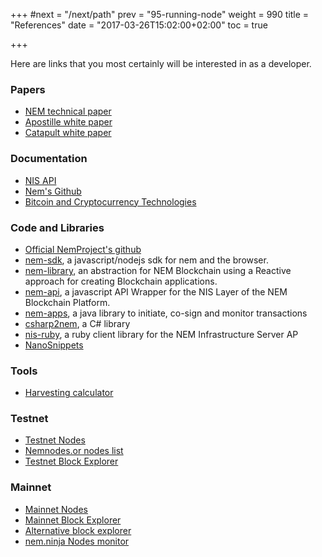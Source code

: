 +++
#next = "/next/path"
prev = "95-running-node"
weight = 990
title = "References"
date = "2017-03-26T15:02:00+02:00"
toc = true

+++

Here are links that you most certainly will be interested in as a developer.

### Papers
* [NEM technical paper](http://blog.nem.io/nem-technical-report/)
* [Apostille white paper](https://www.nem.io/ApostilleWhitePaper.pdf)
* [Catapult white paper](https://www.nem.io/catapultwhitepaper.pdf)

### Documentation
* [NIS API](http://bob.nem.ninja/docs/)
* [Nem's Github](https://github.com/NemProject)
* [Bitcoin and Cryptocurrency Technologies](https://freedom-to-tinker.com/blog/randomwalker/the-princeton-bitcoin-textbook-is-now-freely-available/)

### Code and Libraries
* [Official NemProject's github](https://github.com/NemProject)
* [nem-sdk](https://github.com/QuantumMechanics/NEM-sdk), a javascript/nodejs sdk for nem and the browser.
* [nem-library](https://nemlibrary.com), an abstraction for NEM Blockchain using a Reactive approach for creating Blockchain applications.
* [nem-api](https://github.com/nikhiljha/nem-api), a javascript API Wrapper for the NIS Layer of the NEM Blockchain Platform.
* [nem-apps](https://github.com/NEMChina/nem-apps), a java library to initiate, co-sign and monitor transactions
* [csharp2nem](https://github.com/NemProject/csharp2nem), a C# library
* [nis-ruby](https://github.com/44uk/nis-ruby), a ruby client library for the NEM Infrastructure Server AP
* [NanoSnippets](https://github.com/AtrauraBlockchain/NEM-NanoSnippets/wiki) 

### Tools
* [Harvesting calculator](http://samesake.com/xem/harvesting-calculator/)

### Testnet

* [Testnet Nodes](http://bob.nem.ninja:8765/#/nodes/)
* [Nemnodes.or nodes list](https://nemnodes.org/nodes/)
* [Testnet Block Explorer](http://bob.nem.ninja:8765/#/blocks/0)

### Mainnet

* [Mainnet Nodes](http://chain.nem.ninja/#/nodes/)
* [Mainnet Block Explorer](http://chain.nem.ninja/#/blocks/0)
* [Alternative block explorer](http://explorer.ournem.com/#/)
* [nem.ninja Nodes monitor](https://nemnodes.org/monitor/)
